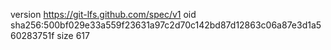version https://git-lfs.github.com/spec/v1
oid sha256:500bf029e33a559f23631a97c2d70c142bd87d12863c06a87e3d1a560283751f
size 617
